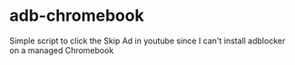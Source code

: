 # adb-chromebook
Simple script to click the Skip Ad in youtube since I can't install adblocker on a managed Chromebook
